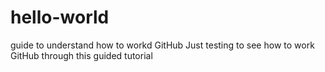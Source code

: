 # hello-world
guide to understand how to workd GitHub
Just testing to see how to work GitHub through this guided tutorial 
